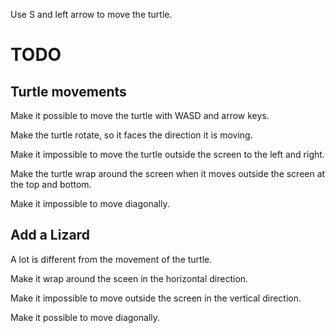 Use S and left arrow to move the turtle.

TODO
========

Turtle movements
-----------------

Make it possible to move the turtle with WASD and arrow keys.

Make the turtle rotate, so it faces the direction it is moving.

Make it impossible to move the turtle outside the screen to the left and right.

Make the turtle wrap around the screen when it moves outside the screen at the top and bottom.

Make it impossible to move diagonally.

Add a Lizard
--------------------
A lot is different from the movement of the turtle.

Make it wrap around the sceen in the horizontal direction.

Make it impossible to move outside the screen in the vertical direction.

Make it possible to move diagonally.
